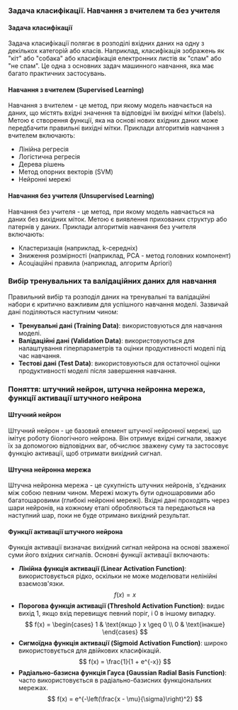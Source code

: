 
### Задача класифікації. Навчання з вчителем та без учителя

#### Задача класифікації
Задача класифікації полягає в розподілі вхідних даних на одну з декількох категорій або класів. Наприклад, класифікація зображень як "кіт" або "собака" або класифікація електронних листів як "спам" або "не спам". Це одна з основних задач машинного навчання, яка має багато практичних застосувань.

#### Навчання з вчителем (Supervised Learning)
Навчання з вчителем - це метод, при якому модель навчається на даних, що містять вхідні значення та відповідні їм вихідні мітки (labels). Метою є створення функції, яка на основі нових вхідних даних може передбачити правильні вихідні мітки. Приклади алгоритмів навчання з вчителем включають:
- Лінійна регресія
- Логістична регресія
- Дерева рішень
- Метод опорних векторів (SVM)
- Нейронні мережі

#### Навчання без учителя (Unsupervised Learning)
Навчання без учителя - це метод, при якому модель навчається на даних без вихідних міток. Метою є виявлення прихованих структур або патернів у даних. Приклади алгоритмів навчання без учителя включають:
- Кластеризація (наприклад, k-середніх)
- Зниження розмірності (наприклад, PCA - метод головних компонент)
- Асоціаційні правила (наприклад, алгоритм Apriori)

### Вибір тренувальних та валідаційних даних для навчання
Правильний вибір та розподіл даних на тренувальні та валідаційні набори є критично важливим для успішного навчання моделі. Зазвичай дані поділяються наступним чином:
- **Тренувальні дані (Training Data)**: використовуються для навчання моделі.
- **Валідаційні дані (Validation Data)**: використовуються для налаштування гіперпараметрів та оцінки продуктивності моделі під час навчання.
- **Тестові дані (Test Data)**: використовуються для остаточної оцінки продуктивності моделі після завершення навчання.

### Поняття: штучний нейрон, штучна нейронна мережа, функції активації штучного нейрона

#### Штучний нейрон
Штучний нейрон - це базовий елемент штучної нейронної мережі, що імітує роботу біологічного нейрона. Він отримує вхідні сигнали, зважує їх за допомогою відповідних ваг, обчислює зважену суму та застосовує функцію активації, щоб отримати вихідний сигнал.

#### Штучна нейронна мережа
Штучна нейронна мережа - це сукупність штучних нейронів, з'єднаних між собою певним чином. Мережі можуть бути одношаровими або багатошаровими (глибокі нейронні мережі). Вхідні дані проходять через шари нейронів, на кожному етапі обробляються та передаються на наступний шар, поки не буде отримано вихідний результат.

#### Функції активації штучного нейрона
Функція активації визначає вихідний сигнал нейрона на основі зваженої суми його вхідних сигналів. Основні функції активації включають:
- **Лінійна функція активації (Linear Activation Function)**: використовується рідко, оскільки не може моделювати нелінійні взаємозв'язки.
$$ f(x) = x $$
- **Порогова функція активації (Threshold Activation Function)**: видає вихід 1, якщо вхід перевищує певний поріг, і 0 в іншому випадку.
$$ f(x) = \begin{cases} 1 & \text{якщо } x \geq 0 \\ 0 & \text{інакше} \end{cases} $$
- **Сигмоїдна функція активації (Sigmoid Activation Function)**: широко використовується для двійкових класифікацій.
$$ f(x) = \frac{1}{1 + e^{-x}} $$
- **Радіально-базисна функція Гауса (Gaussian Radial Basis Function)**: часто використовується в радіально-базисних функціональних мережах.
$$ f(x) = e^{-\left(\frac{x - \mu}{\sigma}\right)^2} $$